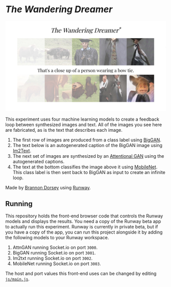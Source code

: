 # _The Wandering Dreamer_

[![Wandering Dreamer Screenshot](.images/screenshot.jpg)](https://youtu.be/5Zus6ZOG-lw)

This experiment uses four machine learning models to create a feedback loop between synthesized images and text. All of the images you see here are fabricated, as is the text that describes each image.

1. The first row of images are produced from a class label using [BigGAN](https://arxiv.org/abs/1809.11096).
1. The text below is an autogenerated caption of the BigGAN image using [Im2Text](https://github.com/tensorflow/models/tree/master/research/im2txt).
1. The next set of images are synthesized by an [Attentional GAN](https://arxiv.org/abs/1711.10485) using the autogenerated captions.
1. The text at the bottom classifies the image above it using [MobileNet](https://arxiv.org/abs/1704.04861). This class label is then sent back to BigGAN as input to create an infinite loop.

Made by [Brannon Dorsey](https://brannon.online) using [Runway](https://runwayapp.ai).

## Running

This repository holds the front-end browser code that controls the Runway models and displays the results. You need a copy of the Runway beta app to actually run this experiment. Runway is currently in private beta, but if you have a copy of the app, you can run this project alongside it by adding the following models to your Runway workspace.

1. AttnGAN running Socket.io on port `3000`.
1. BigGAN running Socket.io on port `3001`.
1. Im2txt running Socket.io on port `3002`.
1. MobileNet running Socket.io on port `3003`.

The host and port values this front-end uses can be changed by editing [`js/main.js`](js/main.js).
